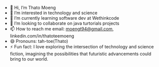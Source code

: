 - 👋 Hi, I’m Thato Moeng  
- 👀 I’m interested in technology and science
- 🌱 I’m currently learning software dev at Wethinkcode
- 💞️ I’m looking to collaborate on java turtorials projects
- 📫 How to reach me email: moengt94@gmail.com, linkedin.com/in/thatoteemoeng
- 😄 Pronouns: tah-toe(Thato)
- ⚡ Fun fact: I love exploring the intersection of technology and science fiction, imagining the possibilities that futuristic advancements could bring to our world.

<!---
moengt94/moengt94 is a ✨ special ✨ repository because its `README.md` (this file) appears on your GitHub profile.
You can click the Preview link to take a look at your changes.
--->
